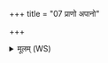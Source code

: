 +++
title = "07 प्राणो अपानो"

+++
<details><summary>मूलम् (WS)</summary>

प्राणो अपानो उत वा व्यान आयुश्चक्षुर्दृशये सूर्याय ।  
अपरिपरेण पथा यमराज्ञः पितॄन् गच्छ ॥ ९ ॥
</details>